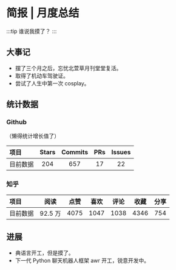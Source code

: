 # 简报 | 月度总结

:::tip
谁说我摸了？
:::

## 大事记

- 摆了三个月之后，忘忧北萱草月刊堂堂复活。
- 取得了机动车驾驶证。
- 尝试了人生中第一次 cosplay。

## 统计数据

### Github

（懒得统计增长值了）

| 项目     | Stars | Commits | PRs | Issues |
| :------- | :---: | :-----: | :-: | :----: |
| 目前数据 |   204   |   657    |  17  |   22    |

### 知乎

| 项目     |  阅读   | 点赞 | 喜欢 | 评论 | 收藏 | 分享 |
| :------- | :-----: | :--: | :--: | :--: | :--: | :--: |
| 目前数据 | 92.5 万 | 4075 | 1047 |  1038  | 4346  |  754  |

## 进展

- 典语言开工，但是摸了。
- 下一代 Python 聊天机器人框架 awr 开工，锐意开发中。
